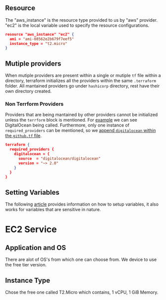 ## Resource
The "aws_instance" is the resource type provided to us by "aws" provider. "ec2" is the local variable used to specify the resource configurations.
```json
resource "aws_instance" "ec2" {
  ami = "ami-08562e2b679f7eef5"
  instance_type = "t2.micro"
}
```
## Mutiple providers
When mutiple providers are present within a single or mutiple `tf` file within a directory, terraform initializes all the providers within the same `.terraform` folder. All mantained providers go under `hashicorp` directory, rest have their own directory created.

### Non Terrform Providers
Providers that are being mantained by other providers cannot be initialized unless the `terrform` block is mentioned. For [example](./ec2.tf#L16) we can see DigitalOcean being called. Furthermore, only one instance of `required_providers` can be mentioned, so we [append `digitalocean` within the `github.tf` file](./github.tf#7).
```json
terraform {
  required_providers {
    digitalocean = {
      source  = "digitalocean/digitalocean"
      version = "~> 2.0"
    }
  }
}
```
## Setting Variables
The following [article](https://developer.hashicorp.com/terraform/tutorials/configuration-language/sensitive-variables) provides information on how to setup variables, it also works for variables that are sensitive in nature.

# EC2 Service
## Application and OS
There are alot of OS's from which one can choose from. We device to use the free tier version.
## Instance Type
Chose the free one called T2.Micro which contains, 1 vCPU, 1 GiB Memory.